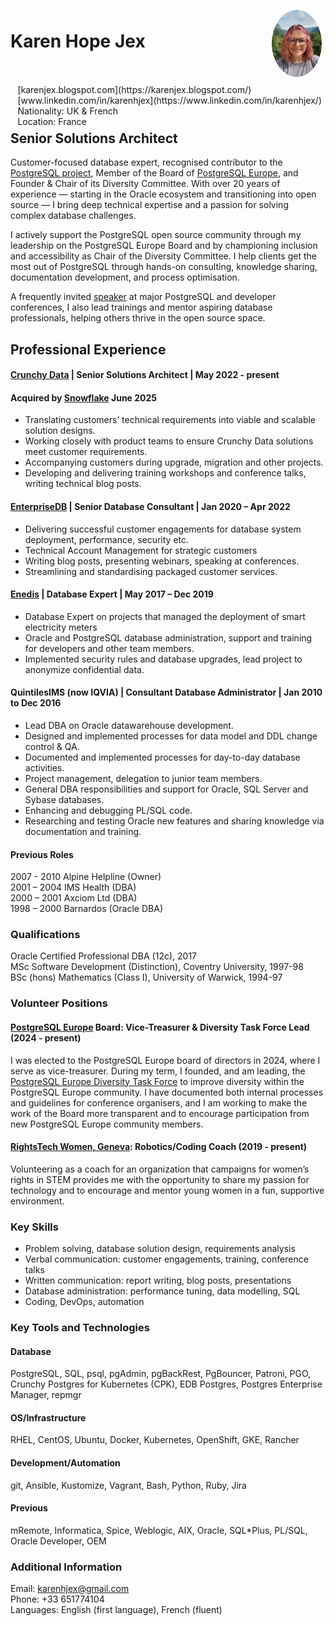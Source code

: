 <img style="float:right;border-radius:50%;width:80px;padding:6px" src="profile_pic.jpg" />

<span style="float:right;padding:6px"> 
  [karenjex.blogspot.com](https://karenjex.blogspot.com/)<br>
  [www.linkedin.com/in/karenhjex](https://www.linkedin.com/in/karenhjex/)<br> 
  Nationality: UK & French<br>
  Location: France
</span>

# Karen Hope Jex
## Senior Solutions Architect

Customer-focused database expert, recognised contributor to the [PostgreSQL project](https://www.postgresql.org/community/contributors/), Member of the Board of [PostgreSQL Europe](postgresql.eu/), and Founder & Chair of its Diversity Committee.
With over 20 years of experience — starting in the Oracle ecosystem and transitioning into open source — I bring deep technical expertise and a passion for solving complex database challenges.

I actively support the PostgreSQL open source community through my leadership on the PostgreSQL Europe Board and by championing inclusion and accessibility as Chair of the Diversity Committee. I help clients get the most out of PostgreSQL through hands-on consulting, knowledge sharing, documentation development, and process optimisation.

A frequently invited [speaker](https://www.youtube.com/playlist?list=PL0IpRBoeAG2MrhwrFbDcu7W2LK9QN8dbE) at major PostgreSQL and developer conferences, I also lead trainings and mentor aspiring database professionals, helping others thrive in the open source space.

## Professional Experience

#### [Crunchy Data](https://www.crunchydata.com/) | Senior Solutions Architect | May 2022 - present
#### Acquired by [Snowflake](https://www.snowflake.com/) June 2025

* Translating customers’ technical requirements into viable and scalable solution designs.
* Working closely with product teams to ensure Crunchy Data solutions meet customer requirements. 
* Accompanying customers during upgrade, migration and other projects.
* Developing and delivering training workshops and conference talks, writing technical blog posts.

#### [EnterpriseDB](https://www.enterprisedb.com/) | Senior Database Consultant | Jan 2020 – Apr 2022

* Delivering successful customer engagements for database system deployment, performance, security etc.
* Technical Account Management for strategic customers
* Writing blog posts, presenting webinars, speaking at conferences.
* Streamlining and standardising packaged customer services.

#### [Enedis](https://www.enedis.fr/) | Database Expert | May 2017 – Dec 2019	

* Database Expert on projects that managed the deployment of smart electricity meters
* Oracle and PostgreSQL database administration, support and training for developers and other team members. 
* Implemented security rules and database upgrades, lead project to anonymize confidential data.

#### QuintilesIMS (now IQVIA) | Consultant Database Administrator | Jan 2010 to Dec 2016

* Lead DBA on Oracle datawarehouse development.
* Designed and implemented processes for data model and DDL change control & QA.
* Documented and implemented processes for day-to-day database activities.
* Project management, delegation to junior team members.
* General DBA responsibilities and support for Oracle, SQL Server and Sybase databases.
* Enhancing and debugging PL/SQL code.
* Researching and testing Oracle new features and sharing knowledge via documentation and training.

#### Previous Roles

2007 - 2010 Alpine Helpline (Owner)<br>
2001 – 2004 IMS Health (DBA)<br>
2000 – 2001 Axciom Ltd (DBA)<br>
1998 – 2000 Barnardos (Oracle DBA)<br>

### Qualifications

Oracle Certified Professional DBA (12c), 2017<br>
MSc Software Development (Distinction), Coventry University, 1997-98<br>
BSc (hons) Mathematics (Class I), University of Warwick, 1994-97<br>

### Volunteer Positions

#### [PostgreSQL Europe](https://www.postgresql.eu/) Board: Vice-Treasurer & Diversity Task Force Lead (2024 - present)

I was elected to the PostgreSQL Europe board of directors in 2024, where I serve as vice-treasurer. During my term, I founded, and am leading, the [PostgreSQL Europe Diversity Task Force](https://www.postgresql.eu/diversity/) to improve diversity within the PostgreSQL Europe community. I have documented both internal processes and guidelines for conference organisers, and I am working to make the work of the Board more transparent and to encourage participation from new PostgreSQL Europe community members.

#### [RightsTech Women, Geneva](https://rightstech.org/): Robotics/Coding Coach (2019 - present)

Volunteering as a coach for an organization that campaigns for women’s rights in STEM provides me with the opportunity to share my passion for technology and to encourage and mentor young women in a fun, supportive environment.

### Key Skills

* Problem solving, database solution design, requirements analysis
* Verbal communication: customer engagements, training, conference talks 
* Written communication:  report writing, blog posts, presentations
* Database administration: performance tuning, data modelling, SQL
* Coding, DevOps, automation

### Key Tools and Technologies

#### Database

PostgreSQL, SQL, psql, pgAdmin, pgBackRest, PgBouncer, Patroni, PGO, Crunchy Postgres for Kubernetes (CPK), EDB Postgres, Postgres Enterprise Manager, repmgr

#### OS/Infrastructure

RHEL, CentOS, Ubuntu, Docker, Kubernetes, OpenShift, GKE, Rancher

#### Development/Automation

git, Ansible, Kustomize, Vagrant, Bash, Python, Ruby, Jira 

#### Previous

mRemote, Informatica, Spice, Weblogic, AIX, Oracle, SQL*Plus, PL/SQL, Oracle Developer, OEM

### Additional Information

Email: karenhjex@gmail.com<br> 
Phone: +33 651774104<br> 
Languages: English (first language),	French (fluent)